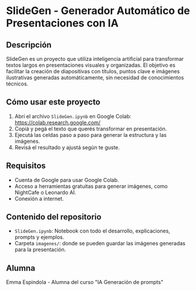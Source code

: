 # SlideGen - Generador Automático de Presentaciones con IA

## Descripción

SlideGen es un proyecto que utiliza inteligencia artificial para transformar textos largos en presentaciones visuales y organizadas. El objetivo es facilitar la creación de diapositivas con títulos, puntos clave e imágenes ilustrativas generadas automáticamente, sin necesidad de conocimientos técnicos.

## Cómo usar este proyecto

1. Abrí el archivo `SlideGen.ipynb` en Google Colab: https://colab.research.google.com/
2. Copiá y pegá el texto que querés transformar en presentación.
3. Ejecutá las celdas paso a paso para generar la estructura y las imágenes.
4. Revisá el resultado y ajustá según te guste.

## Requisitos

- Cuenta de Google para usar Google Colab.
- Acceso a herramientas gratuitas para generar imágenes, como NightCafe o Leonardo AI.
- Conexión a internet.

## Contenido del repositorio

- `SlideGen.ipynb`: Notebook con todo el desarrollo, explicaciones, prompts y ejemplos.
- Carpeta `imagenes/`: donde se pueden guardar las imágenes generadas para la presentación.

## Alumna

Emma Espindola - Alumna del curso "IA Generación de prompts"
